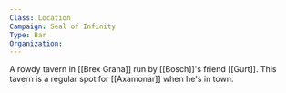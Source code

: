 ```yaml
---
Class: Location
Campaign: Seal of Infinity
Type: Bar
Organization:
---
```

A rowdy tavern in [[Brex Grana]] run by [[Bosch]]'s friend [[Gurt]]. This tavern is a regular spot for [[Axamonar]] when he's in town.